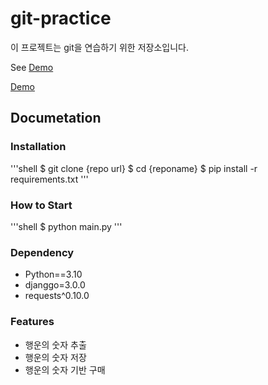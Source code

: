 # git-practice

이 프로젝트는 git을 연습하기 위한 저장소입니다.

See [Demo](https://www.google.com/)

<a href = "https://www.google.com/">Demo</a>

## Documetation


### Installation

'''shell
$ git clone {repo url}
$ cd {reponame}
$ pip install -r requirements.txt
'''


### How to Start

'''shell
$ python main.py
'''

### Dependency

- Python==3.10
- djanggo=3.0.0
- requests^0.10.0

### Features

- 행운의 숫자 추출
- 행운의 숫자 저장
- 행운의 숫자 기반 구매



